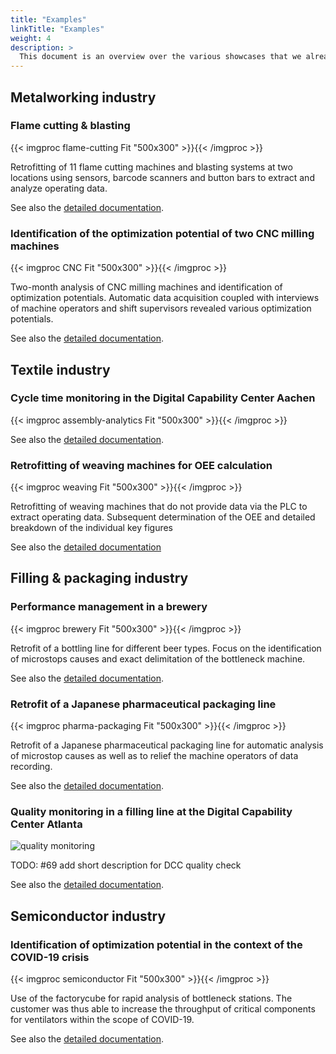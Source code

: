 ```yaml
---
title: "Examples"
linkTitle: "Examples"
weight: 4
description: >
  This document is an overview over the various showcases that we already did. It provides for every showcase a quick summary including a picture. More details can be found in the subsequent documents.
---
```


## Metalworking industry

### Flame cutting & blasting

{{< imgproc flame-cutting Fit "500x300" >}}{{< /imgproc >}}

Retrofitting of 11 flame cutting machines and blasting systems at two locations using sensors, barcode scanners and button bars to extract and analyze operating data. 

See also the [detailed documentation](flame-cutting).

### Identification of the optimization potential of two CNC milling machines

{{< imgproc CNC Fit "500x300" >}}{{< /imgproc >}}

Two-month analysis of CNC milling machines and identification of optimization potentials. Automatic data acquisition coupled with interviews of machine operators and shift supervisors revealed various optimization potentials.

See also the [detailed documentation](cnc-milling).

## Textile industry

### Cycle time monitoring in the Digital Capability Center Aachen

{{< imgproc assembly-analytics Fit "500x300" >}}{{< /imgproc >}}

See also the [detailed documentation](dcc-assembly-analytics).

### Retrofitting of weaving machines for OEE calculation

{{< imgproc weaving Fit "500x300" >}}{{< /imgproc >}}

Retrofitting of weaving machines that do not provide data via the PLC to extract operating data. Subsequent determination of the OEE and detailed breakdown of the individual key figures

See also the [detailed documentation](weaving)

## Filling & packaging industry

### Performance management in a brewery

{{< imgproc brewery Fit "500x300" >}}{{< /imgproc >}}

Retrofit of a bottling line for different beer types. Focus on the identification of microstops causes and exact delimitation of the bottleneck machine.

See also the [detailed documentation](brewery).

### Retrofit of a Japanese pharmaceutical packaging line

{{< imgproc pharma-packaging Fit "500x300" >}}{{< /imgproc >}}

Retrofit of a Japanese pharmaceutical packaging line for automatic analysis of microstop causes as well as to relief the machine operators of data recording.

See also the [detailed documentation](pharma-packaging).

### Quality monitoring in a filling line at the Digital Capability Center Atlanta

![quality monitoring](images/dcc-quality-check/picture1.jpg)

TODO: #69 add short description for DCC quality check

See also the [detailed documentation](dcc-quality-check).

## Semiconductor industry

### Identification of optimization potential in the context of the COVID-19 crisis

{{< imgproc semiconductor Fit "500x300" >}}{{< /imgproc >}}

Use of the factorycube for rapid analysis of bottleneck stations. The customer was thus able to increase the throughput of critical components for ventilators within the scope of COVID-19.

See also the [detailed documentation](semiconductor).
